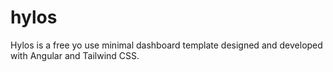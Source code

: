 # hylos

Hylos is a free yo use minimal dashboard template designed and developed with Angular and Tailwind CSS.

